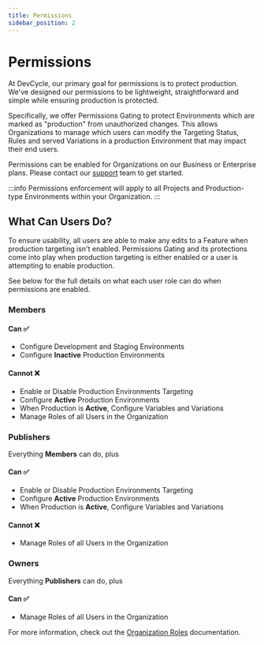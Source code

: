 ```yaml
---
title: Permissions
sidebar_position: 2
---
```


# Permissions

At DevCycle, our primary goal for permissions is to protect production. We've designed our permissions to be lightweight, straightforward and simple while ensuring production is protected.

Specifically, we offer Permissions Gating to protect Environments which are marked as "production" from unauthorized changes. This allows Organizations to manage which users can modify the Targeting Status, Rules and served Variations in a production Environment that may impact their end users.

Permissions can be enabled for Organizations on our Business or Enterprise plans. Please contact our [support](mailto:support@devcycle.com) team to get started.

:::info
Permissions enforcement will apply to all Projects and Production-type Environments within your Organization.
:::

## What Can Users Do?

To ensure usability, all users are able to make any edits to a Feature when production targeting isn't enabled. Permissions Gating and its protections come into play when production targeting is either enabled or a user is attempting to enable production.

See below for the full details on what each user role can do when permissions are enabled.

### Members

#### Can ✅

- Configure Development and Staging Environments
- Configure **Inactive** Production Environments

#### Cannot ❌

- Enable or Disable Production Environments Targeting
- Configure **Active** Production Environments
- When Production is **Active**, Configure Variables and Variations
- Manage Roles of all Users in the Organization

### Publishers

Everything **Members** can do, plus

#### Can ✅

- Enable or Disable Production Environments Targeting
- Configure **Active** Production Environments
- When Production is **Active**, Configure Variables and Variations

#### Cannot ❌

- Manage Roles of all Users in the Organization

### Owners

Everything **Publishers** can do, plus

#### Can ✅

- Manage Roles of all Users in the Organization

For more information, check out the [Organization Roles](/essentials/organizations#organization-roles) documentation.

